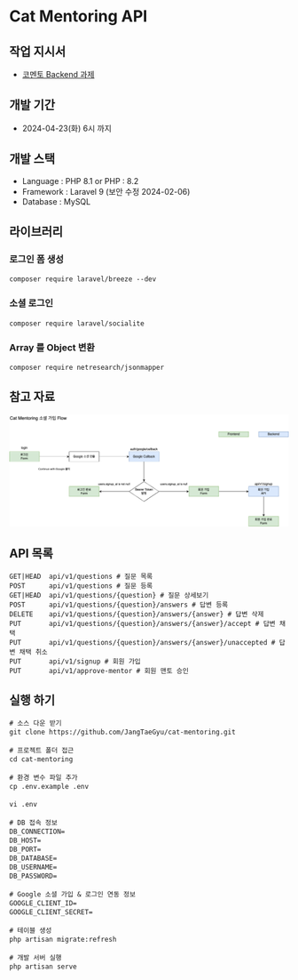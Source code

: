 
# Cat Mentoring API

## 작업 지시서

- [코멘토 Backend 과제](https://comento.notion.site/Backend-ee683f02ead7498c8d9fd152421af0b8)

## 개발 기간

- 2024-04-23(화) 6시 까지

## 개발 스택

- Language : PHP 8.1 or PHP : 8.2
- Framework : Laravel 9 (보안 수정 2024-02-06)
- Database : MySQL

## 라이브러리

### 로그인 폼 생성

```shell
composer require laravel/breeze --dev
```

### 소셜 로그인

```shell
composer require laravel/socialite
```

### Array 를 Object 변환

```shell
composer require netresearch/jsonmapper
```

## 참고 자료

![Cat Mentoring 소셜 가입 Flow](/resources/images/Cat_Mentoring_소셜_가입_Flow.drawio.png)


## API 목록

```shell
GET|HEAD  api/v1/questions # 질문 목록 
POST      api/v1/questions # 질문 등록
GET|HEAD  api/v1/questions/{question} # 질문 상세보기
POST      api/v1/questions/{question}/answers # 답변 등록
DELETE    api/v1/questions/{question}/answers/{answer} # 답변 삭제
PUT       api/v1/questions/{question}/answers/{answer}/accept # 답변 채택
PUT       api/v1/questions/{question}/answers/{answer}/unaccepted # 답변 채택 취소
PUT       api/v1/signup # 회원 가입
PUT       api/v1/approve-mentor # 회원 맨토 승인
```

## 실행 하기

```shell
# 소스 다운 받기
git clone https://github.com/JangTaeGyu/cat-mentoring.git

# 프로젝트 폴더 접근
cd cat-mentoring

# 환경 변수 파일 추가
cp .env.example .env

vi .env

# DB 접속 정보
DB_CONNECTION=
DB_HOST=
DB_PORT=
DB_DATABASE=
DB_USERNAME=
DB_PASSWORD=

# Google 소셜 가입 & 로그인 연동 정보
GOOGLE_CLIENT_ID=
GOOGLE_CLIENT_SECRET=

# 테이블 생성 
php artisan migrate:refresh

# 개발 서버 실행
php artisan serve
```
